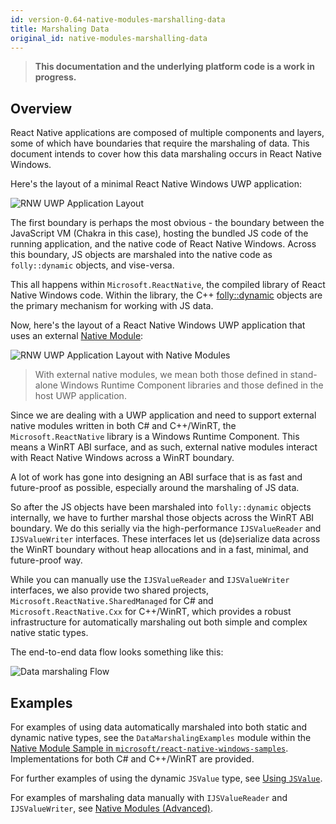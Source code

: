 ```yaml
---
id: version-0.64-native-modules-marshalling-data
title: Marshaling Data
original_id: native-modules-marshalling-data
---
```


>**This documentation and the underlying platform code is a work in progress.**

## Overview

React Native applications are composed of multiple components and layers, some of which have boundaries that require the marshaling of data. This document intends to cover how this data marshaling occurs in React Native Windows.

Here's the layout of a minimal React Native Windows UWP application:

![RNW UWP Application Layout](assets/rn-windows-app-layout.png)

The first boundary is perhaps the most obvious - the boundary between the JavaScript VM (Chakra in this case), hosting the bundled JS code of the running application, and the native code of React Native Windows. Across this boundary, JS objects are marshaled into the native code as `folly::dynamic` objects, and vise-versa.

This all happens within `Microsoft.ReactNative`, the compiled library of React Native Windows code. Within the library, the C++ [folly::dynamic](https://github.com/facebook/folly/blob/master/folly/docs/Dynamic.md) objects are the primary mechanism for working with JS data.

Now, here's the layout of a React Native Windows UWP application that uses an external [Native Module](native-modules.md):

![RNW UWP Application Layout with Native Modules](assets/rn-windows-app-layout-with-native-modules.png)

> With external native modules, we mean both those defined in stand-alone Windows Runtime Component libraries and those defined in the host UWP application. 

Since we are dealing with a UWP application and need to support external native modules written in both C# and C++/WinRT, the `Microsoft.ReactNative` library is a Windows Runtime Component. This means a WinRT ABI surface, and as such, external native modules interact with React Native Windows across a WinRT boundary.

A lot of work has gone into designing an ABI surface that is as fast and future-proof as possible, especially around the marshaling of JS data.

So after the JS objects have been marshaled into `folly::dynamic` objects internally, we have to further marshal those objects across the WinRT ABI boundary. We do this serially via the high-performance `IJSValueReader` and `IJSValueWriter` interfaces. These interfaces let us (de)serialize data across the WinRT boundary without heap allocations and in a fast, minimal, and future-proof way.

While you can manually use the `IJSValueReader` and `IJSValueWriter` interfaces, we also provide two shared projects, `Microsoft.ReactNative.SharedManaged` for C# and `Microsoft.ReactNative.Cxx` for C++/WinRT, which provides a robust infrastructure for automatically marshaling out both simple and complex native static types.

The end-to-end data flow looks something like this:

![Data marshaling Flow](assets/data-marshaling-flow.png)

## Examples

For examples of using data automatically marshaled into both static and dynamic native types, see the `DataMarshalingExamples` module within the [Native Module Sample in `microsoft/react-native-windows-samples`](https://github.com/microsoft/react-native-windows-samples/tree/master/samples/NativeModuleSample). Implementations for both C# and C++/WinRT are provided.

For further examples of using the dynamic `JSValue` type, see [Using `JSValue`](native-modules-jsvalue.md).

For examples of marshaling data manually with `IJSValueReader` and `IJSValueWriter`, see [Native Modules (Advanced)](native-modules-advanced.md).
